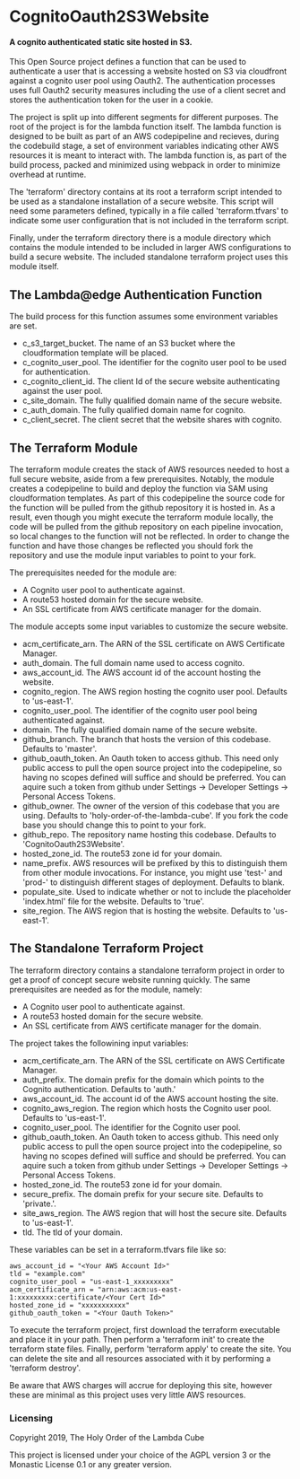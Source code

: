 # CognitoOauth2S3Website

#### A cognito authenticated static site hosted in S3.

This Open Source project defines a function that can be used to authenticate a user that is accessing a website hosted on S3 via cloudfront against a cognito user pool using Oauth2. The authentication processes uses full Oauth2 security measures including the use of a client secret and stores the authentication token for the user in a cookie.

The project is split up into different segments for different purposes. The root of the project is for the lambda function itself. The lambda function is designed to be built as part of an AWS codepipeline and recieves, during the codebuild stage, a set of environment variables indicating other AWS resources it is meant to interact with. The lambda function is, as part of the build process, packed and minimized using webpack in order to minimize overhead at runtime.

The 'terraform' directory contains at its root a terraform script intended to be used as a standalone installation of a secure website. This script will need some parameters defined, typically in a file called 'terraform.tfvars' to indicate some user configuration that is not included in the terraform script.

Finally, under the terraform directory there is a module directory which contains the module intended to be included in larger AWS configurations to build a secure website. The included standalone terraform project uses this module itself.

## The Lambda@edge Authentication Function

The build process for this function assumes some environment variables are set.

- c_s3_target_bucket. The name of an S3 bucket where the cloudformation template will be placed.
- c_cognito_user_pool. The identifier for the cognito user pool to be used for authentication.
- c_cognito_client_id. The client Id of the secure website authenticating against the user pool.
- c_site_domain. The fully qualified domain name of the secure website.
- c_auth_domain. The fully qualified domain name for cognito.
- c_client_secret. The client secret that the website shares with cognito.

## The Terraform Module

The terraform module creates the stack of AWS resources needed to host a full secure website, aside from a few prerequisites. Notably, the module creates a codepipeline to build and deploy the function via SAM using cloudformation templates. As part of this codepipeline the source code for the function will be pulled from the github repository it is hosted in. As a result, even though you might execute the terraform module locally, the code will be pulled from the github repository on each pipeline invocation, so local changes to the function will not be reflected. In order to change the function and have those changes be reflected you should fork the repository and use the module input variables to point to your fork.

The prerequisites needed for the module are:

- A Cognito user pool to authenticate against.
- A route53 hosted domain for the secure website.
- An SSL certificate from AWS certificate manager for the domain.

The module accepts some input variables to customize the secure website.

- acm_certificate_arn. The ARN of the SSL certificate on AWS Certificate Manager.
- auth_domain. The full domain name used to access cognito.
- aws_account_id. The AWS account id of the account hosting the website.
- cognito_region. The AWS region hosting the cognito user pool. Defaults to 'us-east-1'.
- cognito_user_pool. The identifier of the cognito user pool being authenticated against.
- domain. The fully qualified domain name of the secure website.
- github_branch. The branch that hosts the version of this codebase. Defaults to 'master'.
- github_oauth_token. An Oauth token to access github. This need only public access to pull the open source project into the codepipeline, so having no scopes defined will suffice and should be preferred. You can aquire such a token from github under Settings -> Developer Settings -> Personal Access Tokens.
- github_owner. The owner of the version of this codebase that you are using. Defaults to 'holy-order-of-the-lambda-cube'. If you fork the code base you should change this to point to your fork.
- github_repo. The repository name hosting this codebase. Defaults to 'CognitoOauth2S3Website'.
- hosted_zone_id. The route53 zone id for your domain.
- name_prefix. AWS resources will be prefixed by this to distinguish them from other module invocations. For instance, you might use 'test-' and 'prod-' to distinguish different stages of deployment. Defaults to blank.
- populate_site. Used to indicate whether or not to include the placeholder 'index.html' file for the website. Defaults to 'true'.
- site_region. The AWS region that is hosting the website. Defaults to 'us-east-1'.

## The Standalone Terraform Project

The terraform directory contains a standalone terraform project in order to get a proof of concept secure website running quickly. The same prerequisites are needed as for the module, namely:

- A Cognito user pool to authenticate against.
- A route53 hosted domain for the secure website.
- An SSL certificate from AWS certificate manager for the domain.

The project takes the followining input variables:

- acm_certificate_arn. The ARN of the SSL certificate on AWS Certificate Manager.
- auth_prefix. The domain prefix for the domain which points to the Cognito authentication. Defaults to 'auth.'
- aws_account_id. The account id of the AWS account hosting the site.
- cognito_aws_region. The region which hosts the Cognito user pool. Defaults to 'us-east-1'.
- cognito_user_pool. The identifier for the Cognito user pool.
- github_oauth_token. An Oauth token to access github. This need only public access to pull the open source project into the codepipeline, so having no scopes defined will suffice and should be preferred. You can aquire such a token from github under Settings -> Developer Settings -> Personal Access Tokens.
- hosted_zone_id. The route53 zone id for your domain.
- secure_prefix. The domain prefix for your secure site. Defaults to 'private.'.
- site_aws_region. The AWS region that will host the secure site. Defaults to 'us-east-1'.
- tld. The tld of your domain.

These variables can be set in a terraform.tfvars file like so:

```
aws_account_id = "<Your AWS Account Id>"
tld = "example.com"
cognito_user_pool = "us-east-1_xxxxxxxxx"
acm_certificate_arn = "arn:aws:acm:us-east-1:xxxxxxxxx:certificate/<Your Cert Id>"
hosted_zone_id = "xxxxxxxxxxx"
github_oauth_token = "<Your Oauth Token>"

```

To execute the terraform project, first download the terraform executable and place it in your path. Then perform a 'terraform init' to create the terraform state files. Finally, perform 'terraform apply' to create the site. You can delete the site and all resources associated with it by performing a 'terraform destroy'.

Be aware that AWS charges will accrue for deploying this site, however these are minimal as this project uses very little AWS resources.

### Licensing

Copyright 2019, The Holy Order of the Lambda Cube

This project is licensed under your choice of the AGPL version 3 or the Monastic License 0.1 or any greater version.